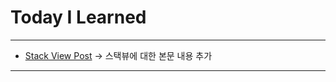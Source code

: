 # Today I Learned

---

- [Stack View Post](https://vincentgeranium.github.io/ios,/swift/2019/10/14/StackViewSummary.html) -> 스택뷰에 대한 본문 내용 추가

---
